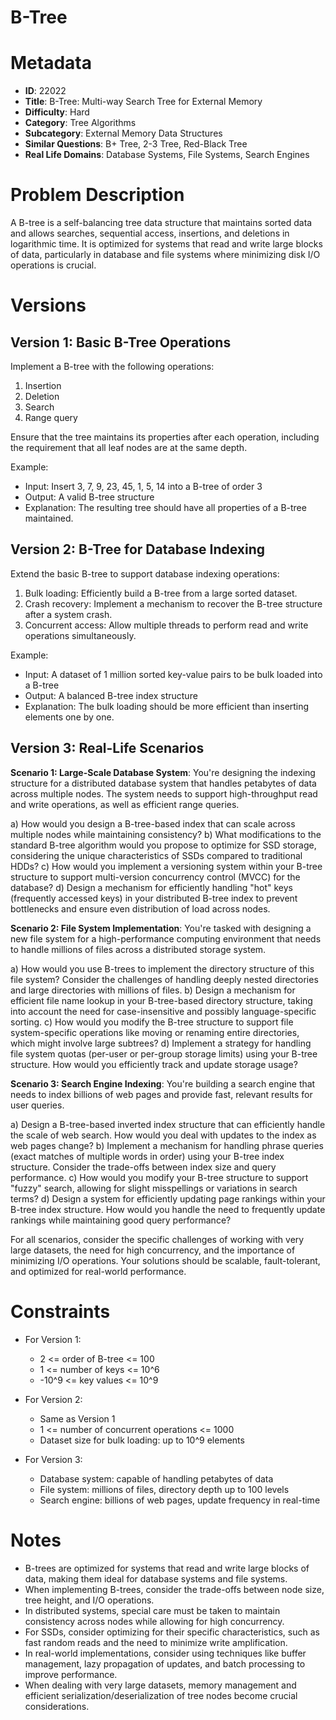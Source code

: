# B-Tree

# Metadata

- **ID**: 22022
- **Title**: B-Tree: Multi-way Search Tree for External Memory
- **Difficulty**: Hard
- **Category**: Tree Algorithms
- **Subcategory**: External Memory Data Structures
- **Similar Questions**: B+ Tree, 2-3 Tree, Red-Black Tree
- **Real Life Domains**: Database Systems, File Systems, Search Engines

# Problem Description

A B-tree is a self-balancing tree data structure that maintains sorted data and allows searches, sequential access, insertions, and deletions in logarithmic time. It is optimized for systems that read and write large blocks of data, particularly in database and file systems where minimizing disk I/O operations is crucial.

# Versions

## Version 1: Basic B-Tree Operations

Implement a B-tree with the following operations:
1. Insertion
2. Deletion
3. Search
4. Range query

Ensure that the tree maintains its properties after each operation, including the requirement that all leaf nodes are at the same depth.

Example:

- Input: Insert 3, 7, 9, 23, 45, 1, 5, 14 into a B-tree of order 3
- Output: A valid B-tree structure
- Explanation: The resulting tree should have all properties of a B-tree maintained.

## Version 2: B-Tree for Database Indexing

Extend the basic B-tree to support database indexing operations:
1. Bulk loading: Efficiently build a B-tree from a large sorted dataset.
2. Crash recovery: Implement a mechanism to recover the B-tree structure after a system crash.
3. Concurrent access: Allow multiple threads to perform read and write operations simultaneously.

Example:

- Input: A dataset of 1 million sorted key-value pairs to be bulk loaded into a B-tree
- Output: A balanced B-tree index structure
- Explanation: The bulk loading should be more efficient than inserting elements one by one.

## Version 3: Real-Life Scenarios

**Scenario 1: Large-Scale Database System**:
You're designing the indexing structure for a distributed database system that handles petabytes of data across multiple nodes. The system needs to support high-throughput read and write operations, as well as efficient range queries.

a) How would you design a B-tree-based index that can scale across multiple nodes while maintaining consistency?
b) What modifications to the standard B-tree algorithm would you propose to optimize for SSD storage, considering the unique characteristics of SSDs compared to traditional HDDs?
c) How would you implement a versioning system within your B-tree structure to support multi-version concurrency control (MVCC) for the database?
d) Design a mechanism for efficiently handling "hot" keys (frequently accessed keys) in your distributed B-tree index to prevent bottlenecks and ensure even distribution of load across nodes.

**Scenario 2: File System Implementation**:
You're tasked with designing a new file system for a high-performance computing environment that needs to handle millions of files across a distributed storage system.

a) How would you use B-trees to implement the directory structure of this file system? Consider the challenges of handling deeply nested directories and large directories with millions of files.
b) Design a mechanism for efficient file name lookup in your B-tree-based directory structure, taking into account the need for case-insensitive and possibly language-specific sorting.
c) How would you modify the B-tree structure to support file system-specific operations like moving or renaming entire directories, which might involve large subtrees?
d) Implement a strategy for handling file system quotas (per-user or per-group storage limits) using your B-tree structure. How would you efficiently track and update storage usage?

**Scenario 3: Search Engine Indexing**:
You're building a search engine that needs to index billions of web pages and provide fast, relevant results for user queries.

a) Design a B-tree-based inverted index structure that can efficiently handle the scale of web search. How would you deal with updates to the index as web pages change?
b) Implement a mechanism for handling phrase queries (exact matches of multiple words in order) using your B-tree index structure. Consider the trade-offs between index size and query performance.
c) How would you modify your B-tree structure to support "fuzzy" search, allowing for slight misspellings or variations in search terms?
d) Design a system for efficiently updating page rankings within your B-tree index structure. How would you handle the need to frequently update rankings while maintaining good query performance?

For all scenarios, consider the specific challenges of working with very large datasets, the need for high concurrency, and the importance of minimizing I/O operations. Your solutions should be scalable, fault-tolerant, and optimized for real-world performance.

# Constraints

- For Version 1:
  - 2 <= order of B-tree <= 100
  - 1 <= number of keys <= 10^6
  - -10^9 <= key values <= 10^9

- For Version 2:
  - Same as Version 1
  - 1 <= number of concurrent operations <= 1000
  - Dataset size for bulk loading: up to 10^9 elements

- For Version 3:
  - Database system: capable of handling petabytes of data
  - File system: millions of files, directory depth up to 100 levels
  - Search engine: billions of web pages, update frequency in real-time

# Notes

- B-trees are optimized for systems that read and write large blocks of data, making them ideal for database systems and file systems.
- When implementing B-trees, consider the trade-offs between node size, tree height, and I/O operations.
- In distributed systems, special care must be taken to maintain consistency across nodes while allowing for high concurrency.
- For SSDs, consider optimizing for their specific characteristics, such as fast random reads and the need to minimize write amplification.
- In real-world implementations, consider using techniques like buffer management, lazy propagation of updates, and batch processing to improve performance.
- When dealing with very large datasets, memory management and efficient serialization/deserialization of tree nodes become crucial considerations.